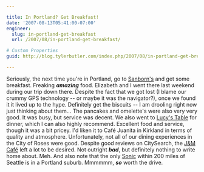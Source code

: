 ```yaml
---

title: In Portland? Get Breakfast!
date: '2007-08-13T05:41:00-07:00'
engineer:
  slug: in-portland-get-breakfast
  url: /2007/08/in-portland-get-breakfast/

# Custom Properties
guid: http://blog.tylerbutler.com/index.php/2007/08/in-portland-get-breakfast/

---
```


Seriously, the next time you're in Portland, go to [Sanborn's][1] and get some breakfast. Freaking **_amazing_**
food. Elizabeth and I went there last weekend during our trip down there.
Despite the fact that we got lost (I blame our crummy GPS technology -- or
maybe it was the navigator?), once we found it it lived up to the hype.
Definitely get the biscuits -- I am drooling right now just thinking about
them… The pancakes and omelette's were also very very good. It was busy, but
service was decent. We also went to [Lucy's Table][4] for dinner,
which I can also highly recommend. Excellent food and service, though it was a
bit pricey. I'd liken it to Café Juanita in Kirkland in terms of quality and
atmosphere. Unfortunately, not all of our dining experiences in the City of
Roses were good. Despite good reviews on CitySearch, the [J&M Café][6] left a lot to be desired. Not outright **_bad_**, but definitely nothing to write home about. Meh. And also note that the only [Sonic][8] within 200 miles of Seattle is in a Portland suburb. Mmmmmm, **_so_** worth the drive.

   [1]: http://www.sanbornsbreakfast.com/
   [2]: http://portland.citysearch.com/profile/41730035/portland_or/sanborn_s.html
   [3]: http://maps.google.com/maps?ie=UTF8&oe=utf-8&client=firefox-a&q=sanborn's&near=Portland,+OR&fb=1&cid=45500264,-122654239,7769840636633970985&li=lmd&z=14&iwloc=A&om=1
   [4]: http://www.lucystable.com/
   [5]: http://www.google.com/maps?hl=en&q=Lucy's+Table&fb=1&near=Portland,+OR&cd=1&cid=0,0,2498161026904030545&li=lmd&ie=UTF8&z=14&iwloc=A&om=1
   [6]: http://www.google.com/url?sa=t&ct=res&cd=2&url=http://portland.citysearch.com/profile/8470102/portland_or/j_m_cafe.html&ei=F-2_Rt7KOJTshQPp7PHtCw&usg=AFQjCNH9s9ncpZ9VZT_leK3fVMu9YQe7kA&sig2=gBiGHh4kr9purLuxpfy2ng
   [7]: http://maps.google.com/maps?ie=UTF8&oe=utf-8&client=firefox-a&q=j%26m+cafe&near=Portland,+OR&fb=1&cid=45521510,-122660348,15020775365542286785&li=lmd&z=14&iwloc=A&om=1
   [8]: http://www.sonicdrivein.com/

